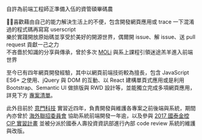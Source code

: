 自許為前端工程師正準備入伍的資管碩畢碼農  
  
喜歡藉由自己的能力解決生活上的不便，包含開發網頁應用或 trace 一下混淆過的程式碼再寫寫 userscript  
樂於實踐開放原始碼並享受於美好的開源世界，偶爾開 issue、解 issue、送 pull request 貢獻一己之力  
不吝嗇於知識的分享與傳承，曾於多次 [MOLi](https://moli.rocks/) 與系上課程引領迷途羔羊進入前端世界  
  
至今已有四年網頁開發經驗，其中以網頁前端技術較為擅長，包含 JavaScript ES6+ 之使用、jQuery 與 DOM 的互動、以 React 建構單頁式應用或是利用 Bootstrap、Semantic UI 做排版與 RWD 設計等，並能獨立完成多項網頁應用，詳見下方 [專案清單](#個人專案)。  
  
此外目前於 [意門科技](http://imonology.com/) 實習近四年，負責開發與維護各專案之前後端與系統，期間內亦曾於 [海外聯招委員會](https://github.com/0verseas) 協助系統前端開發一年逾，以及參與 [2017 國泰金控 CIP 實習計畫](https://www.cathaylife.com.tw/bc/web/event/plan99/index.html) 並被分派於國泰人壽投資資訊部進行內部 code review 系統的維護與改版。
